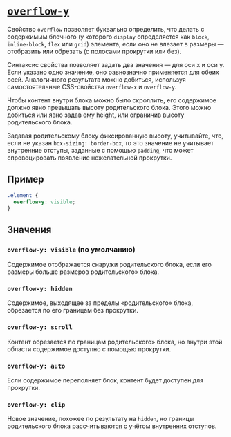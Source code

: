 # [`overflow-y`](../index.md)

Свойство `overflow` позволяет буквально определить, что делать с содержимым блочного (у которого `display` определяется как `block`, `inline-block`, `flex` или `grid`) элемента, если оно не влезает в размеры — отобразить или обрезать (с полосами прокрутки или без).

Синтаксис свойства позволяет задать два значения — для оси x и оси y. Если указано одно значение, оно равнозначно применяется для обеих осей. Аналогичного результата можно добиться, используя самостоятельные CSS-свойства `overflow-x` и `overflow-y`.

Чтобы контент внутри блока можно было скроллить, его содержимое должно явно превышать высоту родительского блока. Этого можно добиться или явно задав ему height, или ограничив высоту родительского блока.

Задавая родительскому блоку фиксированную высоту, учитывайте, что, если не указан `box-sizing: border-box`, то это значение не учитывает внутренние отступы, заданные с помощью `padding`, что может спровоцировать появление нежелательной прокрутки.

## Пример

```css
.element {
  overflow-y: visible;
}
```

## Значения

### `overflow-y: visible` (по умолчанию)

Cодержимое отображается снаружи родительского блока, если его размеры больше размеров родительского» блока.

### `overflow-y: hidden`

Cодержимое, выходящее за пределы «родительского» блока, обрезается по его границам без прокрутки.

### `overflow-y: scroll`

Контент обрезается по границам родительского» блока, но внутри этой области содержимое доступно с помощью прокрутки.

### `overflow-y: auto`

Ecли содержимое переполняет блок, контент будет доступен для прокрутки.

### `overflow-y: clip`

Новое значение, похожее по результату на `hidden`, но границы родительского блока рассчитываются с учётом внутренних отступов.
